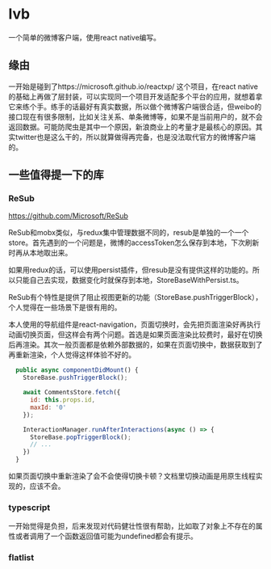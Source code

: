# lvb

一个简单的微博客户端，使用react native编写。

## 缘由

一开始是碰到了https://microsoft.github.io/reactxp/ 这个项目，在react native的基础上再做了层封装，可以实现同一个项目开发适配多个平台的应用，就想着拿它来练个手。练手的话最好有真实数据，所以做个微博客户端很合适，但weibo的接口现在有很多限制，比如关注关系、单条微博等，如果不是当前用户的，就不会返回数据。可能防爬虫是其中一个原因，新浪商业上的考量才是最核心的原因。其实twitter也是这么干的，所以就算做得再完备，也是没法取代官方的微博客户端的。

## 一些值得提一下的库

### ReSub

https://github.com/Microsoft/ReSub

ReSub和mobx类似，与redux集中管理数据不同的，resub是单独的一个一个store。首先遇到的一个问题是，微博的accessToken怎么保存到本地，下次刷新时再从本地取出来。

如果用redux的话，可以使用persist插件，但resub是没有提供这样的功能的。所以只能自己去实现，数据变化时就保存到本地，StoreBaseWithPersist.ts。

ReSub有个特性是提供了阻止视图更新的功能（StoreBase.pushTriggerBlock），个人觉得在一些场景下是很有用的。

本人使用的导航组件是react-navigation，页面切换时，会先把页面渲染好再执行动画切换页面，但这样会有两个问题。首选是如果页面渲染比较费时，最好在切换后再渲染。其次一般页面都是依赖外部数据的，如果在页面切换中，数据获取到了再重新渲染，个人觉得这样体验不好的。

```javascript
  public async componentDidMount() {
    StoreBase.pushTriggerBlock();

    await CommentsStore.fetch({
      id: this.props.id,
      maxId: '0'
    });

    InteractionManager.runAfterInteractions(async () => {
      StoreBase.popTriggerBlock();
      // ...
    })
  }
```
如果页面切换中重新渲染了会不会使得切换卡顿？文档里切换动画是用原生线程实现的，应该不会。


### typescript

一开始觉得是负担，后来发现对代码健壮性很有帮助，比如取了对象上不存在的属性或者调用了一个函数返回值可能为undefined都会有提示。

### flatlist
